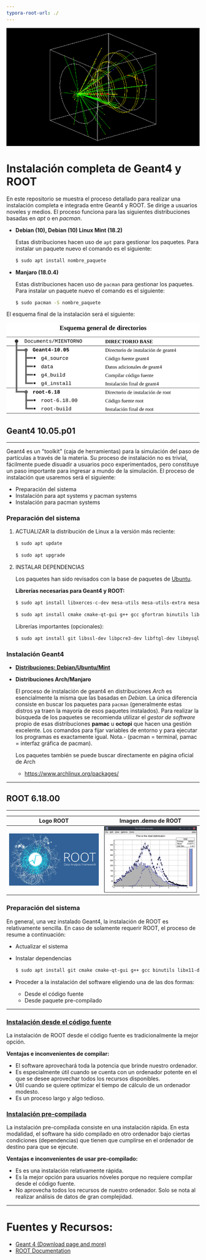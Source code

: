 ```yaml
---
typora-root-url: ./
---
```



![](/Geant4/images/b2b_0000.png)

# Instalación completa de Geant4 y ROOT

En este repositorio se muestra el proceso detallado para realizar una instalación completa e integrada entre Geant4 y ROOT. Se dirige a usuarios noveles y medios. El proceso funciona para las siguientes distribuciones basadas en *apt* o en *pacman*.

* **Debian (10), Debian (10) Linux Mint (18.2)**

  Estas distribuciones hacen uso de `apt` para gestionar los paquetes. Para instalar un paquete nuevo el comando es el siguiente: 

  ```bash
  $ sudo apt install nombre_paquete
  ```

* **Manjaro (18.0.4)**

  Estas distribuciones hacen uso de `pacman` para gestionar los paquetes. Para instalar un paquete nuevo el comando es el siguiente:

  ```bash
  $ sudo pacman -S nombre_paquete
  ```

  

El esquema final de la instalación será el siguiente:


![](/src/dir_general.png)



## Geant4 10.05.p01
---

Geant4 es un "toolkit" (caja de herramientas) para la simulación del paso de partículas a través de la materia. Su proceso de instalación no es trivial, fácilmente puede disuadir a usuarios poco experimentados, pero constituye un paso importante para ingresar a mundo de la simulación. El proceso de instalación que usaremos será el siguiente:

* Preparación del sistema
* Instalación para apt systems y pacman systems
* Instalación para pacman systems

### Preparación del sistema

1. ACTUALIZAR la distribución de Linux a la versión más reciente:

   ```bash
   $ sudo apt update
   ```

   ```bash
   $ sudo apt upgrade
   ```

2. INSTALAR DEPENDENCIAS

   Los paquetes han sido revisados con la base de paquetes de [Ubuntu](https://packages.ubuntu.com/).

   **Librerías necesarias para Geant4 y ROOT:**

   ```bash
   $ sudo apt install libxerces-c-dev mesa-utils mesa-utils-extra mesa-common-dev libfreetype6 libfreetype6-dev libxmu-dev qt4-default libqt4-opengl libqt4-opengl-dev qt5-default libqt5opengl5 libqt5opengl5-dev
   ```

   ```bash
   $ sudo apt install cmake cmake-qt-gui g++ gcc gfortran binutils libx11-dev libxpm-dev libxft-dev libxext-dev libpng-dev libpng++-dev libjpeg-dev
   ```

   Librerías importantes (opcionales):

   ```bash
   $ sudo apt install git libssl-dev libpcre3-dev libftgl-dev libmysqlclient-dev libfftw3-dev libcfitsio-dev graphviz-dev libavahi-compat-libdnssd-dev libldap2-dev python-dev libxml2-dev libkrb5-dev libgsl23 libgsl-dev
   ```

### Instalación Geant4

* [**Distribuciones: Debian/Ubuntu/Mint**](/Geant4/install_geant4.md)

* **Distribuciones Arch/Manjaro**

  El proceso de instalación de geant4 en distribuciones *Arch* es esencialmente la misma que las basadas en *Debian*. La única diferencia consiste en buscar los paquetes para `pacman` (generalmente estas distros ya traen la mayoría de esos paquetes instalados). Para realizar la búsqueda de los paquetes se recomienda utilizar el *gestor de software* propio de esas distribuciones **pamac** u **octopi** que hacen una gestión excelente. Los comandos para fijar variables de entorno y para ejecutar los programas es exactamente igual. Nota.- (pacman = terminal, pamac = interfaz gráfica de pacman).

  Los paquetes también se puede buscar directamente en página oficial de Arch

  * https://www.archlinux.org/packages/

---
## ROOT 6.18.00
---

| Logo ROOT               | Imagen .demo de ROOT  |
| ----------------------- | --------------------- |
| ![](/src/logo_root.png) | ![](/src/root-gh.png) |

### Preparación del sistema

En general, una vez instalado Geant4, la instalación de ROOT es relativamente sencilla. En caso de solamente requerir ROOT, el proceso de resume a continuación:

* Actualizar el sistema

* Instalar dependencias

  ```bash
  $ sudo apt install git cmake cmake-qt-gui g++ gcc binutils libx11-dev libxpm-dev libxft-dev libxext-dev libpng-dev libpng++-dev libjpeg-dev gfortran
  ```

* Proceder a la instalación del software eligiendo una de las dos formas:

  * Desde el código fuente
  * Desde paquete pre-compilado

***

### [Instalación desde el código fuente](/ROOT/install_ROOT.md) 

La instalación de ROOT desde el código fuente es tradicionalmente la mejor opción. 

**Ventajas e inconvenientes de compilar:**

+ El software aprovechará toda la potencia que brinde nuestro ordenador. 
+ Es especialmente útil cuando se cuenta con un ordenador potente en el que se desee aprovechar todos los recursos disponibles.
+ Útil cuando se quiere optimizar el tiempo de cálculo de un ordenador modesto.
+ Es un proceso largo y algo tedioso.



### [Instalación pre-compilada](/ROOT/binary_ROOT.md)

La instalación pre-compilada consiste en una instalación rápida. En esta modalidad, el software ha sido compilado en otro ordenador bajo ciertas condiciones (dependencias) que tienen que cumplirse en el ordenador de destino para que se ejecute.

**Ventajas e inconvenientes de usar pre-compilado:**

* Es es una instalación relativamente rápida.
* Es la mejor opción para usuarios nóveles porque no requiere compilar desde el código fuente.
* No aprovecha todos los recursos de nuestro ordenador. Solo se nota al realizar análisis de datos de gran complejidad.



---

# Fuentes y Recursos:

* [Geant 4 (Download page and more)](http://geant4.web.cern.ch/)
* [ROOT Documentation](https://root.cern.ch/documentation)

